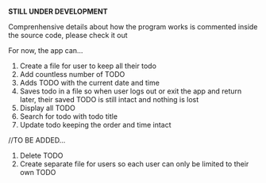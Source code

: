 ****STILL UNDER DEVELOPMENT****

Comprenhensive details about how the program works is commented inside the source code, please check it out

For now, the app can...
1. Create a file for user to keep all their todo
2. Add countless number of TODO
3. Adds TODO with the current date and time
4. Saves todo in a file so when user logs out or exit the app and return later, their saved TODO is still intact and nothing is lost
5. Display all TODO
6. Search for todo with todo title
7. Update todo keeping the order and time intact

//TO BE ADDED...

1. Delete TODO
2. Create separate file for users so each user can only be limited to their own TODO
